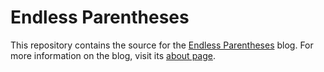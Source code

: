 # Endless Parentheses

This repository contains the source for the
[Endless Parentheses](https://endlessparentheses.com/) blog. For more
information on the blog, visit its
[about page](https://endlessparentheses.com/about.html).
